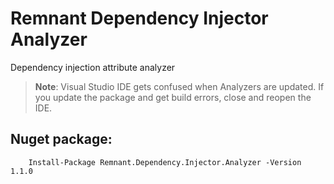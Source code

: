 # Remnant Dependency Injector Analyzer
Dependency injection attribute analyzer

> **Note**: Visual Studio IDE gets confused when Analyzers are updated. 
> If you update the package and get build errors, close and reopen the IDE.

## Nuget package:

        Install-Package Remnant.Dependency.Injector.Analyzer -Version 1.1.0
